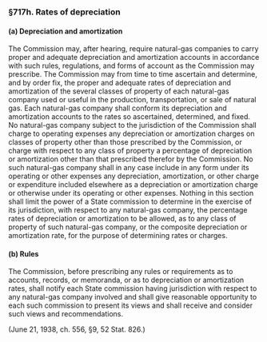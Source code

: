 ### §717h. Rates of depreciation ###

#### (a) Depreciation and amortization ####

The Commission may, after hearing, require natural-gas companies to carry proper and adequate depreciation and amortization accounts in accordance with such rules, regulations, and forms of account as the Commission may prescribe. The Commission may from time to time ascertain and determine, and by order fix, the proper and adequate rates of depreciation and amortization of the several classes of property of each natural-gas company used or useful in the production, transportation, or sale of natural gas. Each natural-gas company shall conform its depreciation and amortization accounts to the rates so ascertained, determined, and fixed. No natural-gas company subject to the jurisdiction of the Commission shall charge to operating expenses any depreciation or amortization charges on classes of property other than those prescribed by the Commission, or charge with respect to any class of property a percentage of depreciation or amortization other than that prescribed therefor by the Commission. No such natural-gas company shall in any case include in any form under its operating or other expenses any depreciation, amortization, or other charge or expenditure included elsewhere as a depreciation or amortization charge or otherwise under its operating or other expenses. Nothing in this section shall limit the power of a State commission to determine in the exercise of its jurisdiction, with respect to any natural-gas company, the percentage rates of depreciation or amortization to be allowed, as to any class of property of such natural-gas company, or the composite depreciation or amortization rate, for the purpose of determining rates or charges.

#### (b) Rules ####

The Commission, before prescribing any rules or requirements as to accounts, records, or memoranda, or as to depreciation or amortization rates, shall notify each State commission having jurisdiction with respect to any natural-gas company involved and shall give reasonable opportunity to each such commission to present its views and shall receive and consider such views and recommendations.

(June 21, 1938, ch. 556, §9, 52 Stat. 826.)